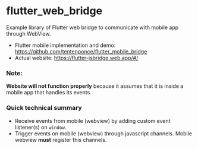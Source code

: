 # flutter_web_bridge

Example library of Flutter web bridge to communicate with mobile app through WebView.

- Flutter mobile implementation and demo: https://github.com/tentenponce/flutter_mobile_bridge
- Actual website: https://flutter-jsbridge.web.app/#/

### Note:
**Website will not function properly** because it assumes that it is inside a mobile app that handles its events.

### Quick technical summary

- Receive events from mobile (webview) by adding custom event listener(s) on `window`.
- Trigger events on mobile (webview) through javascript channels. Mobile webview **must** register this channels.
